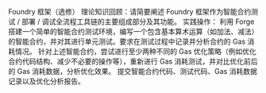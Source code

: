 Foundry 框架（选修）
理论知识回顾：请简要阐述 Foundry 框架作为智能合约测试 / 部署 / 调试全流程工具链的主要组成部分及其功能。
实践操作：
利用 Forge 搭建一个简单的智能合约测试环境，编写一个包含基本算术运算（如加法、减法）的智能合约，并对其进行单元测试。要求在测试过程中记录并分析合约的 Gas 消耗情况。
针对上述智能合约，尝试进行至少两种不同的 Gas 优化策略（例如优化合约代码结构、减少不必要的操作等），重新进行 Gas 消耗测试，并对比优化前后的 Gas 消耗数据，分析优化效果。
提交智能合约代码、测试代码、Gas 消耗数据记录以及优化分析报告。
